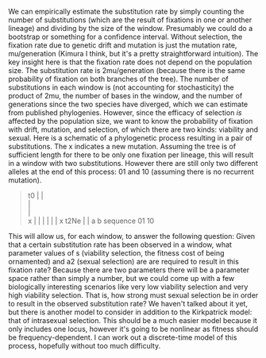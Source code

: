 We can empirically estimate the substitution rate by simply counting the number of substitutions (which are the result of fixations in one or another lineage) and dividing by the size of the window. Presumably we could do a bootstrap or something for a confidence interval.
Without selection, the fixation rate due to genetic drift and mutation is just the mutation rate, mu/generation (Kimura I think, but it's a pretty straightforward intuition). The key insight here is that the fixation rate does not depend on the population size. The substitution rate is 2mu/generation (because there is the same probability of fixation on both branches of the tree). The number of substitutions in each window is (not accounting for stochasticity) the product of 2mu, the number of bases in the window, and the number of generations since the two species have diverged, which we can estimate from published phylogenies. However, since the efficacy of selection *is* affected by the population size, we want to know the probability of fixation with drift, mutation, and selection, of which there are two kinds: viability and sexual.
Here is a schematic of a phylogenetic process resulting in a pair of substitutions. The x indicates a new mutation. Assuming the tree is of sufficient length for there to be only one fixation per lineage, this will result in a window with two substitutions. However there are still only two different alleles at the end of this process: 01 and 10 (assuming there is no recurrent mutation).
> t0
>         |
>         |\
>         | \
>         |  \
>         x   |
>         |   |
>         |   |
>         |   x
> t2Ne    |   |
>         a   b
>sequence 01  10

This will allow us, for each window, to answer the following question: Given that a certain substitution rate has been observed in a window, what parameter values of s (viability selection, the fitness cost of being ornamented) and a2 (sexual selection) are are required to result in this fixation rate? Because there are two parameters there will be a parameter space rather than simply a number, but we could come up with a few biologically interesting scenarios like very low viability selection and very high viability selection. That is, how strong must sexual selection be in order to result in the observed substitution rate?
We haven't talked about it yet, but there is another model to consider in addition to the Kirkpatrick model: that of intrasexual selection. This should be a much easier model because it only includes one locus, however it's going to be nonlinear as fitness should be frequency-dependent. I can work out a discrete-time model of this process, hopefully without too much difficulty.

